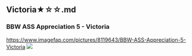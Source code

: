 ## Victoria★☆☆.md
### BBW ASS Appreciation 5 - Victoria
https://www.imagefap.com/pictures/8119643/BBW-ASS-Appreciation-5-Victoria
![](https://x.imagefapusercontent.com/u/Drummbig24/8119643/831720688/victoria106.jpg)
![]()
![]()
![]()
![]()
![]()
![]()
![]()
![]()
![]()
![]()
![]()
![]()
![]()
![]()
![]()
![]()
![]()
![]()
![]()
![]()
![]()
![]()
![]()
![]()
![]()
![]()
![]()
![]()
![]()
![]()
![]()
![]()
![]()
![]()
![]()
![]()
![]()
![]()
![]()
![]()
![]()
